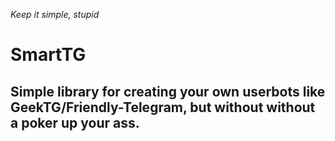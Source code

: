 *Keep it simple, stupid*
# SmartTG
## Simple library for creating your own userbots like GeekTG/Friendly-Telegram, but without without a poker up your ass.
